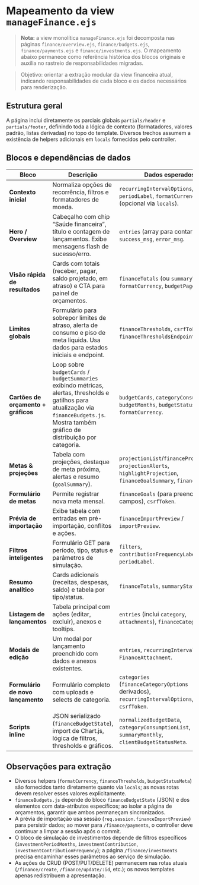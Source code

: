 # Mapeamento da view `manageFinance.ejs`

> **Nota:** a view monolítica `manageFinance.ejs` foi decomposta nas páginas `finance/overview.ejs`, `finance/budgets.ejs`, `finance/payments.ejs` e `finance/investments.ejs`. O mapeamento abaixo permanece como referência histórica dos blocos originais e auxilia no rastreio de responsabilidades migradas.

> Objetivo: orientar a extração modular da view financeira atual, indicando responsabilidades de cada bloco e os dados necessários para renderização.

## Estrutura geral

A página inclui diretamente os parciais globais `partials/header` e `partials/footer`, definindo toda a lógica de contexto (formatadores, valores padrão, listas derivadas) no topo do template. Diversos trechos assumem a existência de helpers adicionais em `locals` fornecidos pelo controller.

## Blocos e dependências de dados

| Bloco | Descrição | Dados esperados |
| --- | --- | --- |
| **Contexto inicial** | Normaliza opções de recorrência, filtros e formatadores de moeda. | `recurringIntervalOptions`, `filters`, `periodLabel`, `formatCurrency` (opcional via `locals`). |
| **Hero / Overview** | Cabeçalho com chip “Saúde financeira”, título e contagem de lançamentos. Exibe mensagens flash de sucesso/erro. | `entries` (array para contar), `success_msg`, `error_msg`. |
| **Visão rápida de resultados** | Cards com totais (receber, pagar, saldo projetado, em atraso) e CTA para painel de orçamentos. | `financeTotals` (ou `summaryTotals`), `formatCurrency`, `budgetPageUrl`. |
| **Limites globais** | Formulário para sobrepor limites de atraso, alerta de consumo e piso de meta líquida. Usa dados para estados iniciais e endpoint. | `financeThresholds`, `csrfToken`, `financeThresholdsEndpoint`. |
| **Cartões de orçamento + gráficos** | Loop sobre `budgetCards` / `budgetSummaries` exibindo métricas, alertas, thresholds e gatilhos para atualização via `financeBudgets.js`. Mostra também gráfico de distribuição por categoria. | `budgetCards`, `categoryConsumption`, `budgetMonths`, `budgetStatusPalette`, `formatCurrency`. |
| **Metas & projeções** | Tabela com projeções, destaque de meta próxima, alertas e resumo (`goalSummary`). | `projectionList`/`financeProjections`, `projectionAlerts`, `highlightProjection`, `financeGoalSummary`, `financeGoals`. |
| **Formulário de metas** | Permite registrar nova meta mensal. | `financeGoals` (para preencher campos), `csrfToken`. |
| **Prévia de importação** | Exibe tabela com entradas em pré-importação, conflitos e ações. | `financeImportPreview` / `importPreview`. |
| **Filtros inteligentes** | Formulário GET para período, tipo, status e parâmetros de simulação. | `filters`, `contributionFrequencyLabels`, `periodLabel`. |
| **Resumo analítico** | Cards adicionais (receitas, despesas, saldo) e tabela por tipo/status. | `financeTotals`, `summaryStatus`. |
| **Listagem de lançamentos** | Tabela principal com ações (editar, excluir), anexos e tooltips. | `entries` (inclui `category`, `attachments`), `financeCategories`. |
| **Modais de edição** | Um modal por lançamento preenchido com dados e anexos existentes. | `entries`, `recurringIntervalOptions`, `FinanceAttachment`. |
| **Formulário de novo lançamento** | Formulário completo com uploads e selects de categoria. | `categories` (`financeCategoryOptions` derivados), `recurringIntervalOptions`, `csrfToken`. |
| **Scripts inline** | JSON serializado (`financeBudgetState`), import de Chart.js, lógica de filtros, thresholds e gráficos. | `normalizedBudgetData`, `categoryConsumptionList`, `summaryMonthly`, `clientBudgetStatusMeta`. |

## Observações para extração

- Diversos helpers (`formatCurrency`, `financeThresholds`, `budgetStatusMeta`) são fornecidos tanto diretamente quanto via `locals`; as novas rotas devem resolver esses valores explicitamente.
- `financeBudgets.js` depende do bloco `financeBudgetState` (JSON) e dos elementos com data-atributos específicos; ao isolar a página de orçamentos, garantir que ambos permaneçam sincronizados.
- A prévia de importação usa sessão (`req.session.financeImportPreview`) para persistir dados; ao mover para `/finance/payments`, o controller deve continuar a limpar a sessão após o commit.
- O bloco de simulação de investimentos depende de filtros específicos (`investmentPeriodMonths`, `investmentContribution`, `investmentContributionFrequency`); a página `/finance/investments` precisa encaminhar esses parâmetros ao serviço de simulação.
- As ações de CRUD (POST/PUT/DELETE) permanecem nas rotas atuais (`/finance/create`, `/finance/update/:id`, etc.); os novos templates apenas redistribuem a apresentação.

